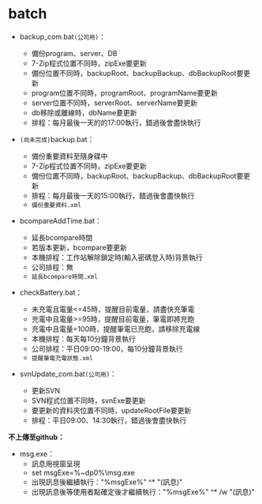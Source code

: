# batch
* backup_com.bat`(公司用)`：
	* 備份program、server、DB
	* 7-Zip程式位置不同時，zipExe要更新
	* 備份位置不同時，backupRoot、backupBackup、dbBackupRoot要更新
	* program位置不同時，programRoot、programName要更新
	* server位置不同時，serverRoot、serverName要更新
	* db移除或離線時，dbName要更新
	* 排程：每月最後一天的的17:00執行，錯過後會盡快執行

* `(尚未完成)`backup.bat：
	* 備份重要資料至隨身碟中
	* 7-Zip程式位置不同時，zipExe要更新
	* 備份位置不同時，backupRoot、backupBackup、dbBackupRoot要更新
	* 排程：每月最後一天的15:00執行，錯過後會盡快執行
	* `備份重要資料.xml`

* bcompareAddTime.bat：
	* 延長bcompare時間
	* 若版本更新，bcompare要更新
	* 本機排程：工作站解除鎖定時(輸入密碼登入時)背景執行
	* 公司排程：無
	* `延長bcompare時間.xml`

* checkBattery.bat：
	* 未充電且電量<=45時，提醒目前電量，請盡快充筆電
	* 充電中且電量>=95時，提醒目前電量，筆電即將充飽
	* 充電中且電量=100時，提醒筆電已充飽，請移除充電線
	* 本機排程：每天每10分鐘背景執行
	* 公司排程：平日09:00-19:00，每10分鐘背景執行
	* `提醒筆電充電狀態.xml`

* svnUpdate_com.bat`(公司用)`：
	* 更新SVN
	* SVN程式位置不同時，svnExe要更新
	* 要更新的資料夾位置不同時，updateRootFile要更新
	* 排程：平日09:00、14:30執行，錯過後會盡快執行

**不上傳至github：**
* msg.exe：
	* 訊息用視窗呈現
	* set msgExe=%~dp0%\msg.exe
	* 出現訊息後繼續執行："%msgExe%" ^*  "(訊息)"
	* 出現訊息後等使用者點確定後才繼續執行："%msgExe%" ^*  /w "(訊息)"